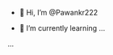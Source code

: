 - 👋 Hi, I’m @Pawankr222

- 🌱 I’m currently learning ...

...

<!---
Pawankr222/Pawankr222 is a ✨ special ✨ repository because its `README.md` (this file) appears on your GitHub profile.
You can click the Preview link to take a look at your changes.
--->
